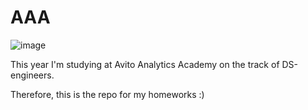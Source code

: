 # AAA

![image](https://user-images.githubusercontent.com/67886861/190231003-fea530fb-9fd9-4c1c-a099-9fadd7962209.png)

This year I'm studying at Avito Analytics Academy on the track of DS-engineers.

Therefore, this is the repo for my homeworks :)
